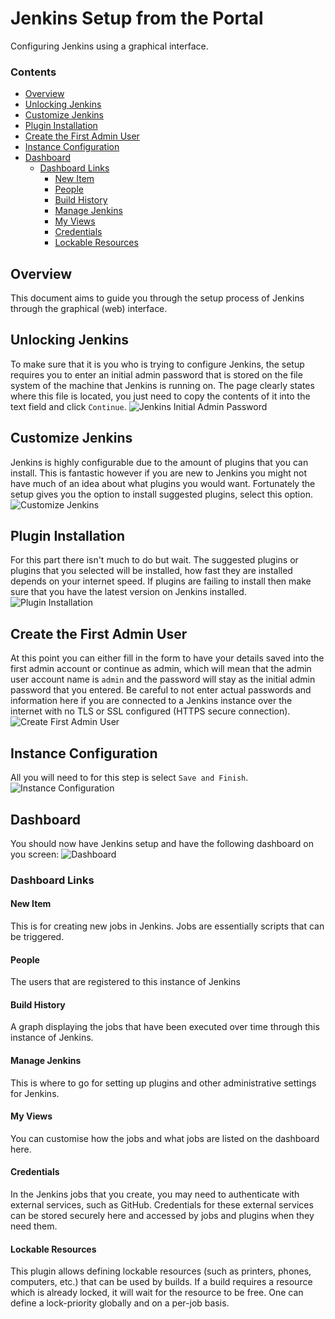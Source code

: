 # Jenkins Setup from the Portal
Configuring Jenkins using a graphical interface.
<!--TOC_START-->
### Contents
- [Overview](#overview)
- [Unlocking Jenkins](#unlocking-jenkins)
- [Customize Jenkins](#customize-jenkins)
- [Plugin Installation](#plugin-installation)
- [Create the First Admin User](#create-the-first-admin-user)
- [Instance Configuration](#instance-configuration)
- [Dashboard](#dashboard)
	- [Dashboard Links](#dashboard-links)
		- [New Item](#new-item)
		- [People](#people)
		- [Build History](#build-history)
		- [Manage Jenkins](#manage-jenkins)
		- [My Views](#my-views)
		- [Credentials](#credentials)
		- [Lockable Resources](#lockable-resources)

<!--TOC_END-->
## Overview
This document aims to guide you through the setup process of Jenkins through the graphical (web) interface.
## Unlocking Jenkins
To make sure that it is you who is trying to configure Jenkins, the setup requires you to enter an initial admin password that is stored on the file system of the machine that Jenkins is running on.
The page clearly states where this file is located, you just need to copy the contents of it into the text field and click `Continue`.
![Jenkins Initial Admin Password](https://i.imgur.com/Poqds4F.png)
## Customize Jenkins
Jenkins is highly configurable due to the amount of plugins that you can install.
This is fantastic however if you are new to Jenkins you might not have much of an idea about what plugins you would want.
Fortunately the setup gives you the option to install suggested plugins, select this option.
![Customize Jenkins](https://i.imgur.com/hg1BlXL.png)
## Plugin Installation
For this part there isn't much to do but wait.
The suggested plugins or plugins that you selected will be installed, how fast they are installed depends on your internet speed.
If plugins are failing to install then make sure that you have the latest version on Jenkins installed.
![Plugin Installation](https://i.imgur.com/tNnEJVf.png)
## Create the First Admin User
At this point you can either fill in the form to have your details saved into the first admin account or continue as admin, which will mean that the admin user account name is `admin` and the password will stay as the initial admin password that you entered.
Be careful to not enter actual passwords and information here if you are connected to a Jenkins instance over the internet with no TLS or SSL configured (HTTPS secure connection).
![Create First Admin User](https://i.imgur.com/DIzyESa.png)
## Instance Configuration
All you will need to for this step is select `Save and Finish`.
![Instance Configuration](https://i.imgur.com/SPPAiXG.png)
## Dashboard
You should now have Jenkins setup and have the following dashboard on you screen:
![Dashboard](https://i.imgur.com/JsVUo3x.png)
### Dashboard Links
#### New Item
This is for creating new jobs in Jenkins. Jobs are essentially scripts that can be triggered.
#### People
The users that are registered to this instance of Jenkins
#### Build History
A graph displaying the jobs that have been executed over time through this instance of Jenkins.
#### Manage Jenkins
This is where to go for setting up plugins and other administrative settings for Jenkins.
#### My Views
You can customise how the jobs and what jobs are listed on the dashboard here.
#### Credentials
In the Jenkins jobs that you create, you may need to authenticate with external services, such as GitHub.
Credentials for these external services can be stored securely here and accessed by jobs and plugins when they need them.
#### Lockable Resources
This plugin allows defining lockable resources (such as printers, phones, computers, etc.) that can be used by builds.
If a build requires a resource which is already locked, it will wait for the resource to be free.
One can define a lock-priority globally and on a per-job basis.
